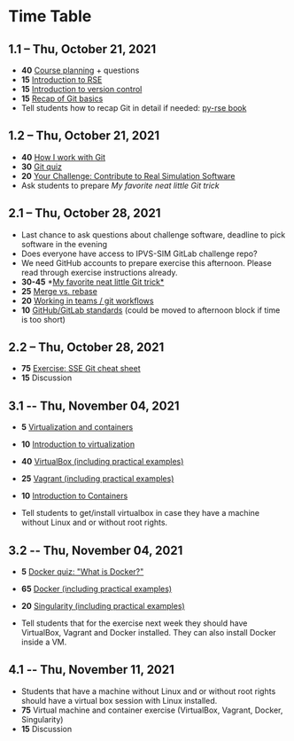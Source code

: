 # Time Table

## 1.1 – Thu, October 21, 2021

- **40** [Course planning](https://github.com/Simulation-Software-Engineering/Lecture-Material/blob/main/organization/material/intro_course.md) + questions
- **15** [Introduction to RSE](https://github.com/Simulation-Software-Engineering/Lecture-Material/blob/main/organization/material/rse_basics.md)
- **15** [Introduction to version control](https://github.com/Simulation-Software-Engineering/Lecture-Material/blob/main/version-control/material/intro_slides.md)
- **15** [Recap of Git basics](https://github.com/Simulation-Software-Engineering/Lecture-Material/blob/main/version-control/overview.md#recap-of-git-basics)
- Tell students how to recap Git in detail if needed: [py-rse book](https://merely-useful.tech/py-rse/)

## 1.2 – Thu, October 21, 2021

- **40** [How I work with Git](https://github.com/Simulation-Software-Engineering/Lecture-Material/blob/main/version-control/overview.md#how-i-work-with-git)
- **30** [Git quiz](https://github.com/Simulation-Software-Engineering/Lecture-Material/blob/main/version-control/material/git_quiz.md)
- **20** [Your Challenge: Contribute to Real Simulation Software](https://github.com/Simulation-Software-Engineering/Lecture-Material/blob/main/organization/material/challenge_intro.md)
- Ask students to prepare *My favorite neat little Git trick*

## 2.1 – Thu, October 28, 2021

- Last chance to ask questions about challenge software, deadline to pick software in the evening
- Does everyone have access to IPVS-SIM GitLab challenge repo?
- We need GitHub accounts to prepare exercise this afternoon. Please read through exercise instructions already.
- **30-45** *[My favorite neat little Git trick*](https://github.com/Simulation-Software-Engineering/Lecture-Material/blob/main/version-control/overview.md#my-favorite-neat-little-Git-trick)
- **25** [Merge vs. rebase](https://github.com/Simulation-Software-Engineering/Lecture-Material/blob/main/version-control/material/merge_rebase_slides.md)
- **20** [Working in teams / git workflows](https://github.com/Simulation-Software-Engineering/Lecture-Material/blob/main/version-control/material/workflow_slides.md)
- **10** [GitHub/GitLab standards](https://github.com/Simulation-Software-Engineering/Lecture-Material/blob/main/version-control/material/standards_slides.md) (could be moved to afternoon block if time is too short)

## 2.2 – Thu, October 28, 2021

- **75** [Exercise: SSE Git cheat sheet](https://github.com/Simulation-Software-Engineering/Lecture-Material/blob/main/version-control/material/cheat_sheet_text.md)
- **15** Discussion

## 3.1 -- Thu, November 04, 2021

- **5** [Virtualization and containers](https://github.com/Simulation-Software-Engineering/Lecture-Material/blob/main/virtualization-and-containers/material/intro_slides.md)
- **10** [Introduction to virtualization](https://github.com/Simulation-Software-Engineering/Lecture-Material/blob/main/virtualization-and-containers/material/virtualmachines_slides.md)
- **40** [VirtualBox (including practical examples)](https://github.com/Simulation-Software-Engineering/Lecture-Material/blob/main/virtualization-and-containers/material/virtualbox_slides.md)
- **25** [Vagrant (including practical examples)](https://github.com/Simulation-Software-Engineering/Lecture-Material/blob/main/virtualization-and-containers/material/vagrant_slides.md)
- **10** [Introduction to Containers](https://github.com/Simulation-Software-Engineering/Lecture-Material/blob/main/virtualization-and-containers/material/containers_slides.md)

- Tell students to get/install virtualbox in case they have a machine without Linux and or without root rights.

## 3.2 -- Thu, November 04, 2021

- **5** [Docker quiz: "What is Docker?"](https://github.com/Simulation-Software-Engineering/Lecture-Material/blob/main/virtualization-and-containers/material/docker_quiz.md)
- **65** [Docker (including practical examples)](https://github.com/Simulation-Software-Engineering/Lecture-Material/blob/main/virtualization-and-containers/material/docker_slides.md)
- **20** [Singularity (including practical examples)](https://github.com/Simulation-Software-Engineering/Lecture-Material/blob/main/virtualization-and-containers/material/singularity_slides.md)

- Tell students that for the exercise next week they should have VirtualBox, Vagrant and Docker installed. They can also install Docker inside a VM.

## 4.1 -- Thu, November 11, 2021

- Students that have a machine without Linux and or without root rights should have a virtual box session with Linux installed.
- **75** Virtual machine and container exercise (VirtualBox, Vagrant, Docker, Singularity)
- **15** Discussion
